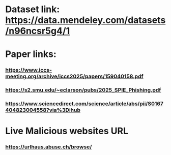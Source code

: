 # Dataset link: https://data.mendeley.com/datasets/n96ncsr5g4/1
# Paper links:
### https://www.iccs-meeting.org/archive/iccs2025/papers/159040158.pdf
### https://s2.smu.edu/~eclarson/pubs/2025_SPIE_Phishing.pdf
### https://www.sciencedirect.com/science/article/abs/pii/S0167404823004558?via%3Dihub
# Live Malicious websites URL
### https://urlhaus.abuse.ch/browse/

